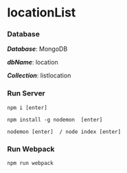 # locationList

### Database

**_Database_**: MongoDB 

**_dbName_**: location 

**_Collection_**: listlocation 

### Run Server

```
npm i [enter]

npm install -g nodemon  [enter]

nodemon [enter]  / node index [enter]
```

### Run Webpack

```
npm run webpack
```
